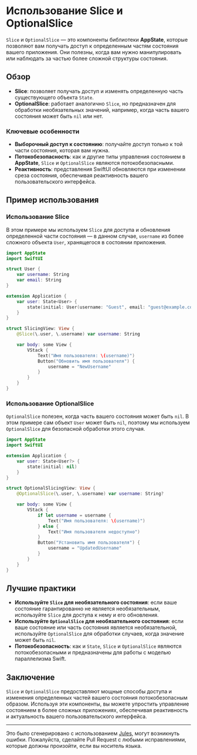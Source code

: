 # Использование Slice и OptionalSlice

`Slice` и `OptionalSlice` — это компоненты библиотеки **AppState**, которые позволяют вам получать доступ к определенным частям состояния вашего приложения. Они полезны, когда вам нужно манипулировать или наблюдать за частью более сложной структуры состояния.

## Обзор

- **Slice**: позволяет получать доступ и изменять определенную часть существующего объекта `State`.
- **OptionalSlice**: работает аналогично `Slice`, но предназначен для обработки необязательных значений, например, когда часть вашего состояния может быть `nil` или нет.

### Ключевые особенности

- **Выборочный доступ к состоянию**: получайте доступ только к той части состояния, которая вам нужна.
- **Потокобезопасность**: как и другие типы управления состоянием в **AppState**, `Slice` и `OptionalSlice` являются потокобезопасными.
- **Реактивность**: представления SwiftUI обновляются при изменении среза состояния, обеспечивая реактивность вашего пользовательского интерфейса.

## Пример использования

### Использование Slice

В этом примере мы используем `Slice` для доступа и обновления определенной части состояния — в данном случае, `username` из более сложного объекта `User`, хранящегося в состоянии приложения.

```swift
import AppState
import SwiftUI

struct User {
    var username: String
    var email: String
}

extension Application {
    var user: State<User> {
        state(initial: User(username: "Guest", email: "guest@example.com"))
    }
}

struct SlicingView: View {
    @Slice(\.user, \.username) var username: String

    var body: some View {
        VStack {
            Text("Имя пользователя: \(username)")
            Button("Обновить имя пользователя") {
                username = "NewUsername"
            }
        }
    }
}
```

### Использование OptionalSlice

`OptionalSlice` полезен, когда часть вашего состояния может быть `nil`. В этом примере сам объект `User` может быть `nil`, поэтому мы используем `OptionalSlice` для безопасной обработки этого случая.

```swift
import AppState
import SwiftUI

extension Application {
    var user: State<User?> {
        state(initial: nil)
    }
}

struct OptionalSlicingView: View {
    @OptionalSlice(\.user, \.username) var username: String?

    var body: some View {
        VStack {
            if let username = username {
                Text("Имя пользователя: \(username)")
            } else {
                Text("Имя пользователя недоступно")
            }
            Button("Установить имя пользователя") {
                username = "UpdatedUsername"
            }
        }
    }
}
```

## Лучшие практики

- **Используйте `Slice` для необязательного состояния**: если ваше состояние гарантированно не является необязательным, используйте `Slice` для доступа к нему и его обновления.
- **Используйте `OptionalSlice` для необязательного состояния**: если ваше состояние или часть состояния является необязательной, используйте `OptionalSlice` для обработки случаев, когда значение может быть `nil`.
- **Потокобезопасность**: как и `State`, `Slice` и `OptionalSlice` являются потокобезопасными и предназначены для работы с моделью параллелизма Swift.

## Заключение

`Slice` и `OptionalSlice` предоставляют мощные способы доступа и изменения определенных частей вашего состояния потокобезопасным образом. Используя эти компоненты, вы можете упростить управление состоянием в более сложных приложениях, обеспечивая реактивность и актуальность вашего пользовательского интерфейса.

---
Это было сгенерировано с использованием [Jules](https://jules.google), могут возникнуть ошибки. Пожалуйста, сделайте Pull Request с любыми исправлениями, которые должны произойти, если вы носитель языка.
